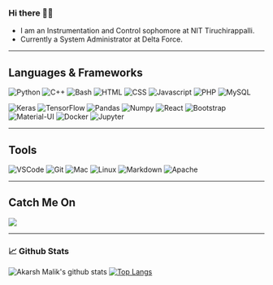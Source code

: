 ### Hi there ✋🏻
- I am an Instrumentation and Control sophomore at NIT Tiruchirappalli.
- Currently a System Administrator at Delta Force.

<hr></hr>
<h2 align="left">Languages & Frameworks</h2>

![Python](https://img.shields.io/badge/python%20-%231572B6.svg?&style=for-the-badge&logo=python&logoColor=white)
![C++](https://img.shields.io/badge/c++%20-%2300599C.svg?&style=for-the-badge&logo=c%2B%2B&ogoColor=white)
![Bash](https://img.shields.io/badge/shell_script%20-%23121011.svg?&style=for-the-badge&logo=gnu-bash&logoColor=white)
![HTML](https://img.shields.io/badge/html%20-%23E34F26.svg?&style=for-the-badge&logo=html5&logoColor=white)
![CSS](https://img.shields.io/badge/css%20-%231572B6.svg?&style=for-the-badge&logo=css3&logoColor=white)
![Javascript](https://img.shields.io/badge/-Javascript-ffb400?style=for-the-badge&logo=javascript&logoColor=ffff3f)
![PHP](https://img.shields.io/badge/php-%23777BB4.svg?&style=for-the-badge&logo=php&logoColor=white)
![MySQL](https://img.shields.io/badge/mysql-%2300f.svg?&style=for-the-badge&logo=mysql&logoColor=white)

![Keras](https://img.shields.io/badge/Keras%20-%23D00000.svg?&style=for-the-badge&logo=Keras&logoColor=white)
![TensorFlow](https://img.shields.io/badge/TensorFlow%20-%23FF6F00.svg?&style=for-the-badge&logo=TensorFlow&logoColor=white)
![Pandas](https://img.shields.io/badge/pandas%20-%23150458.svg?&style=for-the-badge&logo=pandas&logoColor=white)
![Numpy](https://img.shields.io/badge/numpy%20-%23013243.svg?&style=for-the-badge&logo=numpy&logoColor=white)
![React](https://img.shields.io/badge/react%20-%2320232a.svg?&style=for-the-badge&logo=react&logoColor=%2361DAFB)
![Bootstrap](https://img.shields.io/badge/bootstrap%20-%23563D7C.svg?&style=for-the-badge&logo=bootstrap&logoColor=white)
![Material-UI](https://img.shields.io/badge/material%20ui%20-%230081CB.svg?&style=for-the-badge&logo=material-ui&logoColor=white)
![Docker](https://img.shields.io/badge/docker%20-%230db7ed.svg?&style=for-the-badge&logo=docker&logoColor=white)
![Jupyter](https://img.shields.io/badge/Jupyter%20-%23F37626.svg?&style=for-the-badge&logo=Jupyter&logoColor=white)

<hr></hr>
<h2 align="left">Tools</h2>

![VSCode](https://img.shields.io/badge/-vscode-00a8e8?style=for-the-badge&logo=visual-studio-code)
![Git](https://img.shields.io/badge/git%20-%23F05033.svg?&style=for-the-badge&logo=git&logoColor=white)
![Mac](https://img.shields.io/badge/-apple-333333?style=for-the-badge&logo=apple)
![Linux](https://img.shields.io/badge/-linux-772953?style=for-the-badge&logo=linux)
![Markdown](https://img.shields.io/badge/markdown-%23000000.svg?&style=for-the-badge&logo=markdown&logoColor=white)
![Apache](https://img.shields.io/badge/apache%20-%23D42029.svg?&style=for-the-badge&logo=apache&logoColor=white)

<hr></hr>
<h2 align="left">Catch Me On</h2>
<a href="https://www.linkedin.com/in/akarsh-malik-911221193/"><img src="https://img.shields.io/badge/Linkedin-malikakarsh-blue?logo=linkedin&style=for-the-badge"></a>

___

### 📈 **Github Stats**
![Akarsh Malik's github stats](https://github-readme-stats.vercel.app/api?username=malikakarsh&show_icons=true&theme=radical)
[![Top Langs](https://github-readme-stats.vercel.app/api/top-langs/?username=malikakarsh&theme=radical&langs_count=15)](https://github.com/malikakarsh/github-readme-stats)
